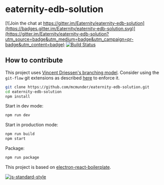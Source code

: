 # eaternity-edb-solution

[![Join the chat at https://gitter.im/Eaternity/eaternity-edb-solution](https://badges.gitter.im/Eaternity/eaternity-edb-solution.svg)](https://gitter.im/Eaternity/eaternity-edb-solution?utm_source=badge&utm_medium=badge&utm_campaign=pr-badge&utm_content=badge) [![Build Status](https://travis-ci.org/Eaternity/eaternity-edb-solution.svg?branch=develop)](https://travis-ci.org/Eaternity/eaternity-edb-solution)

## How to contribute

This project uses [Vincent Driessen's branching model](http://nvie.com/posts/a-successful-git-branching-model/). Consider using the `git-flow` git extensions as described [here](http://jeffkreeftmeijer.com/2010/why-arent-you-using-git-flow/) to enforce it.

```bash
git clone https://github.com/mcmunder/eaternity-edb-solution.git
cd eaternity-edb-solution
npm install
```

Start in dev mode:
```bash
npm run dev
```

Start in production mode:
```bash
npm run build
npm start
```

Package:
```bash
npm run package
```

This project is based on [electron-react-boilerplate](https://github.com/chentsulin/electron-react-boilerplate).

[![js-standard-style](https://cdn.rawgit.com/feross/standard/master/badge.svg)](https://github.com/feross/standard)
